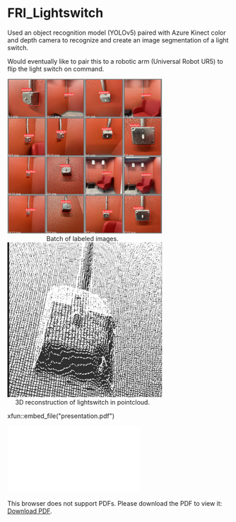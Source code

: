 # FRI_Lightswitch

Used an object recognition model (YOLOv5) paired with Azure Kinect color and depth camera to recognize and create an image segmentation of a light switch. 

Would eventually like to pair this to a robotic arm (Universal Robot UR5) to flip the light switch on command. 

<div id="images">
        <img src="images/val_batch0_labels.jpeg" width="350px" height="350px">
        <div style='width: 340px; text-align: center;'>Batch of labeled images.</div>
        <img src="images/point-cloud.png" width="350px" height="350px"> 
        <div style='width: 340px; text-align: center;'>3D reconstruction of lightswitch in pointcloud.</div>
</div>

xfun::embed_file("presentation.pdf")

<object data="presentation.pdf" type="application/pdf" width="700px" height="700px">
    <embed src="presentation.pdf">
        <p>This browser does not support PDFs. Please download the PDF to view it: <a href="presentation.pdf">Download PDF</a>.</p>
    </embed>
</object>